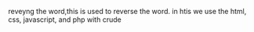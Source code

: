 reveyng the word,this is used to reverse the word.
in htis we use the html, css, javascript, and php with crude
